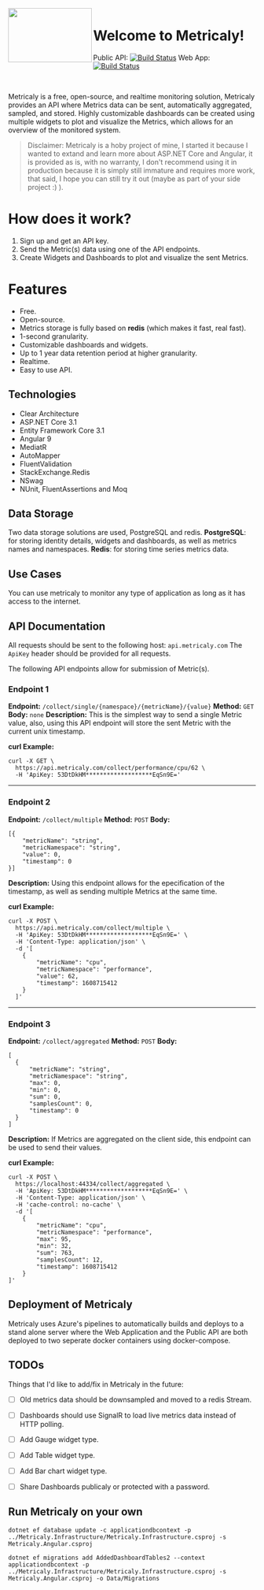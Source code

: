 

 <img align="left" width="170" height="110" src="https://i.imgur.com/1B04gWW.png" />

# Welcome to Metricaly!
Public API: [![Build Status](https://ayoubbou.visualstudio.com/Metricaly/_apis/build/status/Public%20API%20-%20CI%20-%20Docker%20Compose?branchName=docker)](https://ayoubbou.visualstudio.com/Metricaly/_build/latest?definitionId=1&branchName=docker) Web App: [![Build Status](https://ayoubbou.visualstudio.com/Metricaly/_apis/build/status/Web%20App%20-%20CI%20-%20Docker%20Compose?branchName=docker)](https://ayoubbou.visualstudio.com/Metricaly/_build/latest?definitionId=4&branchName=docker)

<br/>

Metricaly is a free, open-source, and realtime monitoring solution, Metricaly provides an API where Metrics data can be sent, automatically aggregated, sampled, and stored.
Highly customizable dashboards can be created using multiple widgets to plot and visualize the Metrics, which allows for an overview of the monitored system.

> Disclaimer: Metricaly is a hoby project of mine, I started it because
> I wanted to extand and learn more about ASP.NET Core and Angular, it
> is provided as is, with no warranty, I don't recommend using it in
> production because it is simply still immature and requires more work,
> that said, I hope you can still try it out (maybe as part of your side project :) ).

# How does it work?
1. Sign up and get an API key.
2. Send the Metric(s) data using one of the API endpoints.
3. Create Widgets and Dashboards to plot and visualize the sent Metrics.

# Features

- Free.
- Open-source.
- Metrics storage is fully based on **redis** (which makes it fast, real fast).
- 1-second granularity.
- Customizable dashboards and widgets.
- Up to 1 year data retention period at higher granularity.
- Realtime.
- Easy to use API.

## Technologies

- Clear Architecture
- ASP.NET Core 3.1
- Entity Framework Core 3.1
- Angular 9
- MediatR
- AutoMapper
- FluentValidation
- StackExchange.Redis
- NSwag
- NUnit, FluentAssertions and Moq

## Data Storage

Two data storage solutions are used, PostgreSQL and redis.
**PostgreSQL**: for storing identity details, widgets and dashboards, as well as metrics names and namespaces.
**Redis**: for storing time series metrics data.

## Use Cases
You can use metricaly to monitor any type of application as long as it has access to the internet.

## API Documentation
All requests should be sent to the following host: `api.metricaly.com`
The `ApiKey` header should be provided for all requests.

The following API endpoints allow for submission of Metric(s).

### Endpoint 1

**Endpoint:** `/collect/single/{namespace}/{metricName}/{value}`
**Method:** `GET`
**Body:** `none`
**Description:** This is the simplest way to send a single Metric value, also, using this API endpoint will store the sent Metric with the current unix timestamp.

**curl Example:**
```console
curl -X GET \
  https://api.metricaly.com/collect/performance/cpu/62 \
  -H 'ApiKey: 53DtDkHM*******************EqSn9E='
```
---
### Endpoint 2

**Endpoint:** `/collect/multiple`
**Method:** `POST`
**Body:** 

    [{
        "metricName": "string",
        "metricNamespace": "string",
        "value": 0,
        "timestamp": 0
    }]

**Description:** Using this endpoint allows for the epecification of the timestamp, as well as sending multiple Metrics at the same time.

**curl Example:**
```console
curl -X POST \
  https://api.metricaly.com/collect/multiple \
  -H 'ApiKey: 53DtDkHM*******************EqSn9E=' \
  -H 'Content-Type: application/json' \
  -d '[
    {
        "metricName": "cpu",
        "metricNamespace": "performance",
        "value": 62,
        "timestamp": 1608715412
    }
  ]'
```
---
### Endpoint 3

**Endpoint:** `/collect/aggregated`
**Method:** `POST`
**Body:**
```
[
  {
      "metricName": "string",
      "metricNamespace": "string",
      "max": 0,
      "min": 0,
      "sum": 0,
      "samplesCount": 0,
      "timestamp": 0
  }
]
```
**Description:** If Metrics are aggregated on the client side, this endpoint can be used to send their values.

**curl Example:**
```console
curl -X POST \
  https://localhost:44334/collect/aggregated \
  -H 'ApiKey: 53DtDkHM*******************EqSn9E=' \
  -H 'Content-Type: application/json' \
  -H 'cache-control: no-cache' \
  -d '[
    {
        "metricName": "cpu",
        "metricNamespace": "performance",
        "max": 95,
        "min": 32,
        "sum": 763,
        "samplesCount": 12,
        "timestamp": 1608715412
    }
]'
```

## Deployment of Metricaly

Metricaly uses Azure's pipelines to automatically builds and deploys to a stand alone server where the Web Application and the Public API are both deployed to two seperate docker containers using docker-compose.

## TODOs
Things that I'd like to add/fix in Metricaly in the future:

- [ ] Old metrics data should be downsampled and moved to a redis Stream.
- [ ] Dashboards should use SignalR to load live metrics data instead of HTTP polling.
- [ ] Add Gauge widget type.
- [ ] Add Table widget type.
- [ ] Add Bar chart widget type.
- [ ] Share Dashboards publicaly or protected with a password.


## Run Metricaly on your own


    dotnet ef database update -c applicationdbcontext -p ../Metricaly.Infrastructure/Metricaly.Infrastructure.csproj -s Metricaly.Angular.csproj

    dotnet ef migrations add AddedDashboardTables2 --context applicationdbcontext -p ../Metricaly.Infrastructure/Metricaly.Infrastructure.csproj -s Metricaly.Angular.csproj -o Data/Migrations

